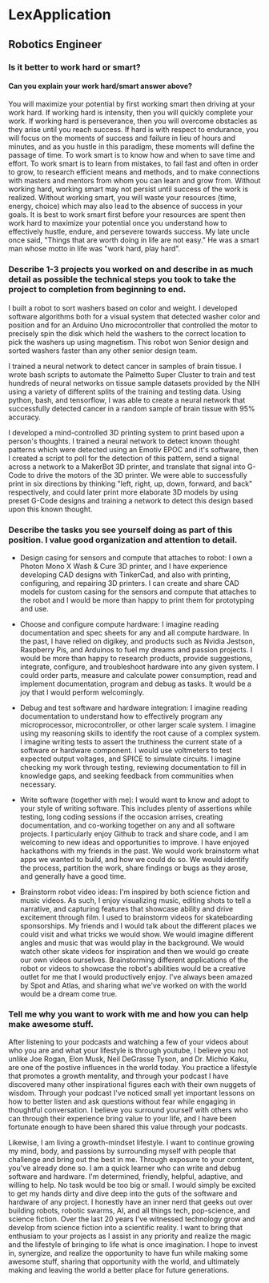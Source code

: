 # LexApplication

## Robotics Engineer

### Is it better to work hard or smart?
#### Can you explain your work hard/smart answer above?

You will maximize your potential by first working smart then driving at your work hard. If working hard is intensity, then you will quickly complete your work. If working hard is perseverance, then you will overcome obstacles as they arise until you reach success. If hard is with respect to endurance, you will focus on the moments of success and failure in lieu of hours and minutes, and as you hustle in this paradigm, these moments will define the passage of time. To work smart is to know how and when to save time and effort. To work smart is to learn from mistakes, to fail fast and often in order to grow, to research efficient means and methods, and to make connections with masters and mentors from whom you can learn and grow from. Without working hard, working smart may not persist until success of the work is realized. Without working smart, you will waste your resources (time, energy, choice) which may also lead to the absence of success in your goals. It is best to work smart first before your resources are spent then work hard to maximize your potential once you understand how to effectively hustle, endure, and persevere towards success. My late uncle once said, "Things that are worth doing in life are not easy." He was a smart man whose motto in life was "work hard, play hard". 

###  Describe 1-3 projects you worked on and describe in as much detail as possible the technical steps you took to take the project to completion from beginning to end.

####

I built a robot to sort washers based on color and weight. I developed software algorithms both for a visual system that detected washer color and position and for an Arduino Uno microcontroller that controlled the motor to precisely spin the disk which held the washers to the correct location to pick the washers up using magnetism. This robot won Senior design and sorted washers faster than any other senior design team.

I trained a neural network to detect cancer in samples of brain tissue. I wrote bash scripts to automate the Palmetto Super Cluster to train and test hundreds of neural networks on tissue sample datasets provided by the NIH using a variety of different splits of the training and testing data. Using python, bash, and tensorflow, I was able to create a neural network that successfully detected cancer in a random sample of brain tissue with 95% accuracy.

I developed a mind-controlled 3D printing system to print based upon a person's thoughts. I trained a neural network to detect known thought patterns which were detected using an Emotiv EPOC and it's software, then I created a script to poll for the detection of this pattern, send a signal across a network to a MakerBot 3D printer, and translate that signal into G-Code to drive the motors of the 3D printer. We were able to successfully print in six directions by thinking "left, right, up, down, forward, and back" respectively, and could later print more elaborate 3D models by using preset G-Code designs and training a network to detect this design based upon this known thought.

####
####

### Describe the tasks you see yourself doing as part of this position. I value good organization and attention to detail.
- Design casing for sensors and compute that attaches to robot: I own a Photon Mono X Wash & Cure 3D printer, and I have experience developing CAD designs with TinkerCad, and also with printing, configuring, and repairing 3D printers. I can create and share CAD models for custom casing for the sensors and compute that attaches to the robot and I would be more than happy to print them for prototyping and use.

- Choose and configure compute hardware: I imagine reading documentation and spec sheets for any and all compute hardware. In the past, I have relied on digikey, and products such as Nvidia Jestson, Raspberry Pis, and Arduinos to fuel my dreams and passion projects. I would be more than happy to research products, provide suggestions, integrate, configure, and troubleshoot hardware into any given system. I could order parts, measure and calculate power consumption, read and implement documentation, program and debug as tasks. It would be a joy that I would perform welcomingly. 

- Debug and test software and hardware integration: I imagine reading documentation to understand how to effectively program any microprocessor, microcontroller, or other larger scale system. I imagine using my reasoning skills to identify the root cause of a complex system. I imagine writing tests to assert the truthiness the current state of a software or hardware component. I would use voltmeters to test expected output voltages, and SPICE to simulate circuits. I imagine checking my work through testing, reviewing documentation to fill in knowledge gaps, and seeking feedback from communities when necessary.

- Write software (together with me): I would want to know and adopt to your style of writing software. This includes plenty of assertions while testing, long coding sessions if the occasion arrises, creating documentation, and co-working together on any and all software projects. I particularly enjoy Github to track and share code, and I am welcoming to new ideas and opportunities to improve. I have enjoyed hackathons with my friends in the past. We would work brainstorm what apps we wanted to build, and how we could do so. We would identify the process, partition the work, share findings or bugs as they arose, and generally have a good time. 

- Brainstorm robot video ideas: I'm inspired by both science fiction and music videos. As such, I enjoy visualizing music, editing shots to tell a narrative, and capturing features that showcase ability and drive excitement through film. I used to brainstorm videos for skateboarding sponsorships. My friends and I would talk about the different places we could visit and what tricks we would show. We would imagine different angles and music that was would play in the background. We would watch other skate videos for inspiration and then we would go create our own videos ourselves. Brainstorming different applications of the robot or videos to showcase the robot's abilities would be a creative outlet for me that I would productively enjoy. I've always been amazed by Spot and Atlas, and sharing what we've worked on with the world would be a dream come true.    

### Tell me why you want to work with me and how you can help make awesome stuff.

After listening to your podcasts and watching a few of your videos about who you are and what your lifestyle is through youtube, I believe you not unlike Joe Rogan, Elon Musk, Neil DeGrasse Tyson, and Dr. Michio Kaku, are one of the postive influences in the world today. You practice a lifestyle that promotes a growth mentality, and through your podcast I have discovered many other inspirational figures each with their own nuggets of wisdom. Through your podcast I've noticed small yet important lessons on how to better listen and ask questions without fear while engaging in thoughtful conversation. I believe you surround yourself with others who can through their experience bring value to your life, and I have been fortunate enough to have been shared this value through your podcasts. 

Likewise, I am living a growth-mindset lifestyle. I want to continue growing my mind, body, and passions by surrounding myself with people that challenge and bring out the best in me. Through exposure to your content, you've already done so. I am a quick learner who can write and debug software and hardware. I'm determined, friendly, helpful, adaptive, and willing to help. No task would be too big or small. I would simply be excited to get my hands dirty and dive deep into the guts of the software and hardware of any project. I honestly have an inner nerd that geeks out over building robots, robotic swarms, AI, and all things tech, pop-science, and science fiction. Over the last 20 years I've witnessed technology grow and develop from science fiction into a scientific reality. I want to bring that enthusiam to your projects as I assist in any priority and realize the magic and the lifestyle of bringing to life what is once imagination. I hope to invest in, synergize, and realize the opportunity to have fun while making some awesome stuff, sharing that opportunity with the world, and ultimately making and leaving the world a better place for future generations.   